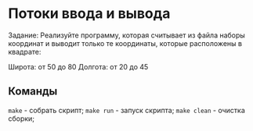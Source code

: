 # Потоки ввода и вывода

Задание: Реализуйте программу, которая считывает из файла наборы координат и выводит только те координаты, которые расположены в квадрате:

Широта: от 50 до 80
Долгота: от 20 до 45

## Команды

`make` - собрать скрипт;
`make run` - запуск скрипта;
`make clean` - очистка сборки;
